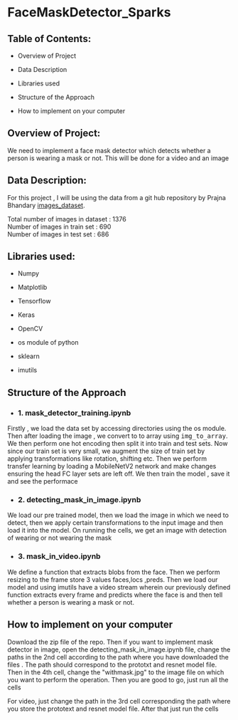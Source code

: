 # FaceMaskDetector_Sparks

## Table of Contents: 
* Overview of Project

* Data Description 
* Libraries used

* Structure of the Approach

* How to implement on your computer 



## Overview of Project:

We need to implement a face mask detector which detects whether a person is wearing a mask or not. This will be done for a video and an image

## Data Description:   
For this project , I will be using the data from a git hub repository by Prajna Bhandary  <a href='https://github.com/prajnasb/observations'>images_dataset</a>.<br>

Total number of images in dataset : 1376<br>
Number of images in train set : 690<br>
Number of images in test set : 686




## Libraries used:
* Numpy
* Matplotlib

* Tensorflow
* Keras<br>
  
* OpenCV

* os module of python
* sklearn
* imutils

## Structure of the Approach

* ### 1. mask_detector_training.ipynb
Firstly , we load the data set by accessing directories using the os module. Then after loading the image , we convert to to array using <tt>img_to_array</tt>. We then perform one hot encoding then split it into train and test sets. Now since our train set is very small, we augment the size of train set by applying transformations like rotation, shifting etc. Then we perform transfer learning by loading a MobileNetV2 network and make changes ensuring the head FC layer sets are left off. We then train the model , save it and see the performace
 
* ### 2. detecting_mask_in_image.ipynb

We load our pre trained model, then we load the image in which we need to detect, then we apply certain transformations to the input image and then load it into the model. On running the cells, we get an image with detection of wearing or not wearing the mask

* ### 3. mask_in_video.ipynb
We define a function that extracts blobs from the face. Then we perform resizing to the frame store 3 values faces,locs ,preds. Then we load our model and using imutils have a video stream wherein our previously defined function extracts every frame and predicts where the face is and then tell whether a person is wearing a mask or not.



## How to implement on your computer

Download the zip file of the repo. Then if you want to implement mask detector in image, open the detecting_mask_in_image.ipynb file, change the paths in the 2nd cell according to the path where you have downloaded the files . The path should correspond to the prototxt and resnet model file. Then in the 4th cell, change the "withmask.jpg" to the image file on which you want to perform the operation. Then you are good to go, just run all the cells


For video, just change the path in the 3rd cell corresponding the path where you store the prototext and resnet model file. After that just run the cells
